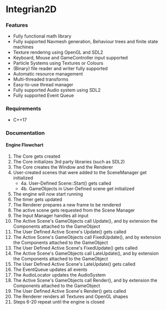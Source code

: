 # Integrian2D

### Features
- Fully functional math library
- Fully supported Navmesh generation, Behaviour trees and finite state machines
- Texture rendering using OpenGL and SDL2
- Keyboard, Mouse and GameController input supported
- Particle Systems using Textures or Colours
- (Binary) file reader and writer fully supported
- Automatic resource management
- Multi-threaded transforms
- Easy-to-use thread manager
- Fully supported Audio system using SDL2
- Fully supported Event Queue

### Requirements
- C++17

### Documentation
#### Engine Flowchart
1. The Core gets created
2. The Core initializes 3rd party libraries (such as SDL2)
3. The Core creates the Window and the Renderer
4. User-created scenes that were added to the SceneManager get initialized
    * 4a. User-Defined Scene::Start() gets called
    * 4b. GameObjects in User-Defined scene get initialized
5. The engine will now start running
6. The timer gets updated
7. The Renderer prepares a new frame to be rendered
8. The active scene gets requested from the Scene Manager
9. The Input Manager handles all input
10. The Active Scene's GameObjects call Update(), and by extension the Components attached to the GameObject
11. The User Defined Active Scene's Update() gets called
12. The Active Scene's GameObjects call FixedUpdate(), and by extension the Components attached to the GameObject
13. The User Defined Active Scene's FixedUpdate() gets called
14. The Active Scene's GameObjects call LateUpdate(), and by extension the Components attached to the GameObject
15. The User Defined Active Scene's LateUpdate() gets called
16. The EventQueue updates all events
17. The AudioLocator updates the AudioSystem
18. The Active Scene's GameObjects call Render(), and by extension the Components attached to the GameObject
19. The User Defined Active Scene's Render() gets called
20. The Renderer renders all Textures and OpenGL shapes
21. Steps 6-20 repeat until the engine is closed

